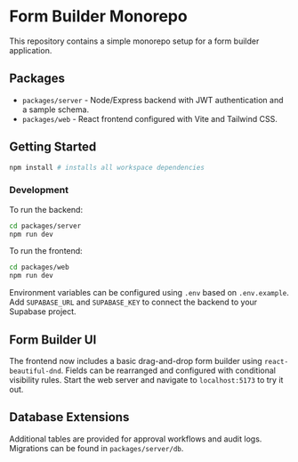 # Form Builder Monorepo

This repository contains a simple monorepo setup for a form builder application.

## Packages

- `packages/server` - Node/Express backend with JWT authentication and a sample schema.
- `packages/web` - React frontend configured with Vite and Tailwind CSS.

## Getting Started

```bash
npm install # installs all workspace dependencies
```

### Development

To run the backend:

```bash
cd packages/server
npm run dev
```

To run the frontend:

```bash
cd packages/web
npm run dev
```

Environment variables can be configured using `.env` based on `.env.example`.
Add `SUPABASE_URL` and `SUPABASE_KEY` to connect the backend to your Supabase
project.

## Form Builder UI

The frontend now includes a basic drag-and-drop form builder using `react-beautiful-dnd`. Fields can be rearranged and configured with conditional visibility rules. Start the web server and navigate to `localhost:5173` to try it out.

## Database Extensions

Additional tables are provided for approval workflows and audit logs. Migrations can be found in `packages/server/db`.

